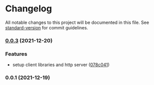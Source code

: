 # Changelog

All notable changes to this project will be documented in this file. See [standard-version](https://github.com/conventional-changelog/standard-version) for commit guidelines.

### [0.0.3](https://github.com/iamarthurk/katana-assignment/compare/v0.0.1...v0.0.3) (2021-12-20)

### Features

- setup client libraries and http server ([078c041](https://github.com/iamarthurk/katana-assignment/commit/078c041a7d8e27ae9961fd2f4897ac258d4af65b))

### 0.0.1 (2021-12-19)
